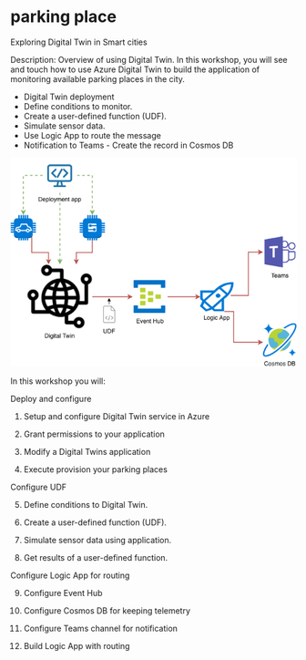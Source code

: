 # parking place
Exploring Digital Twin in Smart cities

Description: Overview of using Digital Twin. In this workshop, you will see and touch how to use Azure Digital Twin to build the application of monitoring available parking places in the city.  
  - Digital Twin deployment 
  - Define conditions to monitor. 
  - Create a user-defined function (UDF). 
  - Simulate sensor data. 
  - Use Logic App to route the message 
  - Notification to Teams - Create the record in Cosmos DB
 
![](https://github.com/sergiibielskyi/parking/blob/master/digital.png)
  
In this workshop you will:

Deploy and configure
  1. Setup and configure Digital Twin service in Azure
  
  2. Grant permissions to your application
  
  3. Modify a Digital Twins application
  
  4. Execute provision your parking places

Configure UDF

  5. Define conditions to Digital Twin.
  
  6. Create a user-defined function (UDF).
  
  7. Simulate sensor data using application.
  
  8. Get results of a user-defined function.

Configure Logic App for routing

  9. Configure Event Hub
  
  10. Configure Cosmos DB for keeping telemetry
  
  11. Configure Teams channel for notification
  
  12. Build Logic App with routing
  
 
